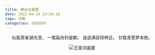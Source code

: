 ```yaml
---
title: 螺丝岛晨踱
date: 2022-04-14 23:54:14
tags: 诗集
categories: 诗词创作
---
```


<center>

仙氤笼雀湖光泄，
一尾扁舟钓叟歇。
迷途满目琼林远，
廿载青葱梦未绝。

![王家河晨雾](https://my-selves-cloud.vercel.app/images/hexo-plus-plus/1649952042000.webp)

</center>
